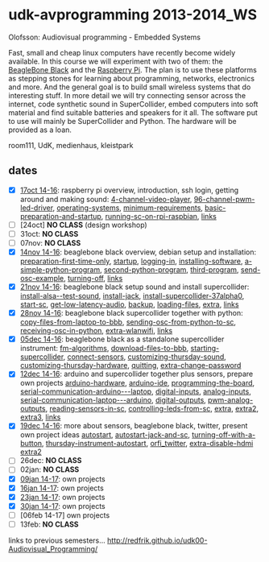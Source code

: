 udk-avprogramming 2013-2014_WS
==============================

Olofsson: Audiovisual programming - Embedded Systems

Fast, small and cheap linux computers have recently become widely available. In this course we will experiment with two of them: the [BeagleBone Black](http://beagleboard.org/Products/BeagleBone%20Black) and the [Raspberry Pi](http://raspberrypi.org). The plan is to use these platforms as stepping stones for learning about programming, networks, electronics and more. And the general goal is to build small wireless systems that do interesting stuff.
In more detail we will try connecting sensor across the internet, code synthetic sound in SuperCollider, embed computers into soft material and find suitable batteries and speakers for it all. The software put to use will mainly be SuperCollider and Python. The hardware will be provided as a loan.

room111, UdK, medienhaus, kleistpark

dates
-----
- [x] [17oct 14-16](https://github.com/redFrik/udk10-Embedded_Systems/tree/master/udk131017): raspberry pi overview, introduction, ssh login, getting around and making sound:
	[4-channel-video-player](https://github.com/redFrik/udk10-Embedded_Systems/tree/master/udk131017#--4-channel-video-player),
	[96-channel-pwm-led-driver](https://github.com/redFrik/udk10-Embedded_Systems/tree/master/udk131017#--96-channel-pwm-led-driver),
	[operating-systems](https://github.com/redFrik/udk10-Embedded_Systems/tree/master/udk131017#--operating-systems),
	[minimum-requirements](https://github.com/redFrik/udk10-Embedded_Systems/tree/master/udk131017#--minimum-requirements),
	[basic-preparation-and-startup](https://github.com/redFrik/udk10-Embedded_Systems/tree/master/udk131017#--basic-preparation-and-startup),
	[running-sc-on-rpi-raspbian](https://github.com/redFrik/udk10-Embedded_Systems/tree/master/udk131017#--running-sc-on-rpi-raspbian),
	[links](https://github.com/redFrik/udk10-Embedded_Systems/tree/master/udk131017#--links)
- [ ] [24oct] **NO CLASS** (design workshop)
- [ ] 31oct: **NO CLASS**
- [ ] 07nov: **NO CLASS**
- [x] [14nov 14-16](https://github.com/redFrik/udk10-Embedded_Systems/tree/master/udk131114): beaglebone black overview, debian setup and installation:
	[preparation-first-time-only](https://github.com/redFrik/udk10-Embedded_Systems/tree/master/udk131114#--preparation-first-time-only),
	[startup](https://github.com/redFrik/udk10-Embedded_Systems/tree/master/udk131114#--startup),
	[logging-in](https://github.com/redFrik/udk10-Embedded_Systems/tree/master/udk131114#--logging-in),
	[installing-software](https://github.com/redFrik/udk10-Embedded_Systems/tree/master/udk131114#--installing-software),
	[a-simple-python-program](https://github.com/redFrik/udk10-Embedded_Systems/tree/master/udk131114#--a-simple-python-program),
	[second-python-program](https://github.com/redFrik/udk10-Embedded_Systems/tree/master/udk131114#--second-python-program),
	[third-program](https://github.com/redFrik/udk10-Embedded_Systems/tree/master/udk131114#--third-program),
	[send-osc-example](https://github.com/redFrik/udk10-Embedded_Systems/tree/master/udk131114#--send-osc-example),
	[turning-off](https://github.com/redFrik/udk10-Embedded_Systems/tree/master/udk131114#--turning-off),
	[links](https://github.com/redFrik/udk10-Embedded_Systems/tree/master/udk131114#--links)
- [x] [21nov 14-16](https://github.com/redFrik/udk10-Embedded_Systems/tree/master/udk131121): beaglebone black setup sound and install supercollider:
	[install-alsa--test-sound](https://github.com/redFrik/udk10-Embedded_Systems/tree/master/udk131121#--install-alsa--test-sound),
	[install-jack](https://github.com/redFrik/udk10-Embedded_Systems/tree/master/udk131121#--install-jack),
	[install-supercollider-37alpha0](https://github.com/redFrik/udk10-Embedded_Systems/tree/master/udk131121#--install-supercollider-37alpha0),
	[start-sc](https://github.com/redFrik/udk10-Embedded_Systems/tree/master/udk131121#--start-sc),
	[get-low-latency-audio](https://github.com/redFrik/udk10-Embedded_Systems/tree/master/udk131121#--get-low-latency-audio),
	[backup](https://github.com/redFrik/udk10-Embedded_Systems/tree/master/udk131121#--backup),
	[loading-files](https://github.com/redFrik/udk10-Embedded_Systems/tree/master/udk131121#--loading-files),
	[extra](https://github.com/redFrik/udk10-Embedded_Systems/tree/master/udk131121#--extra),
	[links](https://github.com/redFrik/udk10-Embedded_Systems/tree/master/udk131121#--links)
- [x] [28nov 14-16](https://github.com/redFrik/udk10-Embedded_Systems/tree/master/udk131128): beaglebone black supercollider together with python:
	[copy-files-from-laptop-to-bbb](https://github.com/redFrik/udk10-Embedded_Systems/tree/master/udk131128#--copy-files-from-laptop-to-bbb),
	[sending-osc-from-python-to-sc](https://github.com/redFrik/udk10-Embedded_Systems/tree/master/udk131128#--sending-osc-from-python-to-sc),
	[receiving-osc-in-python](https://github.com/redFrik/udk10-Embedded_Systems/tree/master/udk131128#--receiving-osc-in-python),
	[extra-wlanwifi](https://github.com/redFrik/udk10-Embedded_Systems/tree/master/udk131128#--extra-wlanwifi),
	[links](https://github.com/redFrik/udk10-Embedded_Systems/tree/master/udk131128#--links)
- [x] [05dec 14-16](https://github.com/redFrik/udk10-Embedded_Systems/tree/master/udk131205): beaglebone black as a standalone supercollider instrument:
	[fm-algorithms](https://github.com/redFrik/udk10-Embedded_Systems/tree/master/udk131205#--fm-algorithms),
	[download-files-to-bbb](https://github.com/redFrik/udk10-Embedded_Systems/tree/master/udk131205#--download-files-to-bbb),
	[starting-supercollider](https://github.com/redFrik/udk10-Embedded_Systems/tree/master/udk131205#--starting-supercollider),
	[connect-sensors](https://github.com/redFrik/udk10-Embedded_Systems/tree/master/udk131205#--connect-sensors),
	[customizing-thursday-sound](https://github.com/redFrik/udk10-Embedded_Systems/tree/master/udk131205#--customizing-thursday-sound),
	[customizing-thursday-hardware](https://github.com/redFrik/udk10-Embedded_Systems/tree/master/udk131205#--customizing-thursday-hardware),
	[quitting](https://github.com/redFrik/udk10-Embedded_Systems/tree/master/udk131205#--quitting),
	[extra-change-password](https://github.com/redFrik/udk10-Embedded_Systems/tree/master/udk131205#--extra-change-password)
- [x] [12dec 14-16](https://github.com/redFrik/udk10-Embedded_Systems/tree/master/udk131212): arduino and supercollider together plus sensors, prepare own projects
	[arduino-hardware](https://github.com/redFrik/udk10-Embedded_Systems/tree/master/udk131212#--arduino-hardware),
	[arduino-ide](https://github.com/redFrik/udk10-Embedded_Systems/tree/master/udk131212#--arduino-ide),
	[programming-the-board](https://github.com/redFrik/udk10-Embedded_Systems/tree/master/udk131212#--programming-the-board),
	[serial-communication-arduino---laptop](https://github.com/redFrik/udk10-Embedded_Systems/tree/master/udk131212#--serial-communication-arduino---laptop),
	[digital-inputs](https://github.com/redFrik/udk10-Embedded_Systems/tree/master/udk131212#--digital-inputs),
	[analog-inputs](https://github.com/redFrik/udk10-Embedded_Systems/tree/master/udk131212#--analog-inputs),
	[serial-communication-laptop---arduino](https://github.com/redFrik/udk10-Embedded_Systems/tree/master/udk131212#--serial-communication-laptop---arduino),
	[digital-outputs](https://github.com/redFrik/udk10-Embedded_Systems/tree/master/udk131212#--digital-outputs),
	[pwm-analog-outputs](https://github.com/redFrik/udk10-Embedded_Systems/tree/master/udk131212#--pwm-analog-outputs),
	[reading-sensors-in-sc](https://github.com/redFrik/udk10-Embedded_Systems/tree/master/udk131212#--reading-sensors-in-sc),
	[controlling-leds-from-sc](https://github.com/redFrik/udk10-Embedded_Systems/tree/master/udk131212#--controlling-leds-from-sc),
	[extra](https://github.com/redFrik/udk10-Embedded_Systems/tree/master/udk131212#--extra),
	[extra2](https://github.com/redFrik/udk10-Embedded_Systems/tree/master/udk131212#--extra2),
	[extra3](https://github.com/redFrik/udk10-Embedded_Systems/tree/master/udk131212#--extra3),
	[links](https://github.com/redFrik/udk10-Embedded_Systems/tree/master/udk131212#--links)
- [x] [19dec 14-16](https://github.com/redFrik/udk10-Embedded_Systems/tree/master/udk131219): more about sensors, beaglebone black, twitter, present own project ideas
	[autostart](https://github.com/redFrik/udk10-Embedded_Systems/tree/master/udk131219#--autostart),
	[autostart-jack-and-sc](https://github.com/redFrik/udk10-Embedded_Systems/tree/master/udk131219#--autostart-jack-and-sc),
	[turning-off-with-a-button](https://github.com/redFrik/udk10-Embedded_Systems/tree/master/udk131219#--turning-off-with-a-button),
	[thursday-instrument-autostart](https://github.com/redFrik/udk10-Embedded_Systems/tree/master/udk131219#--thursday-instrument-autostart),
	[orfi_twitter](https://github.com/redFrik/udk10-Embedded_Systems/tree/master/udk131219#--orfi_twitter),
	[extra-disable-hdmi](https://github.com/redFrik/udk10-Embedded_Systems/tree/master/udk131219#--extra-disable-hdmi)
	[extra2](https://github.com/redFrik/udk10-Embedded_Systems/tree/master/udk131219#--extra2)
- [ ] 26dec: **NO CLASS**
- [ ] 02jan: **NO CLASS**
- [x] [09jan 14-17](https://github.com/redFrik/udk10-Embedded_Systems/tree/master/udk140109): own projects
- [x] [16jan 14-17](https://github.com/redFrik/udk10-Embedded_Systems/tree/master/udk140116): own projects
- [x] [23jan 14-17](https://github.com/redFrik/udk10-Embedded_Systems/tree/master/udk140123): own projects
- [x] [30jan 14-17](https://github.com/redFrik/udk10-Embedded_Systems/tree/master/udk140130): own projects
- [ ] [06feb 14-17] own projects
- [ ] 13feb: **NO CLASS**

links to previous semesters... <http://redfrik.github.io/udk00-Audiovisual_Programming/>
